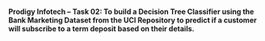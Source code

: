 **Prodigy Infotech – Task 02: To build a Decision Tree Classifier using the Bank Marketing Dataset from the UCI Repository to predict if a customer will subscribe to a term deposit based on their details.**
